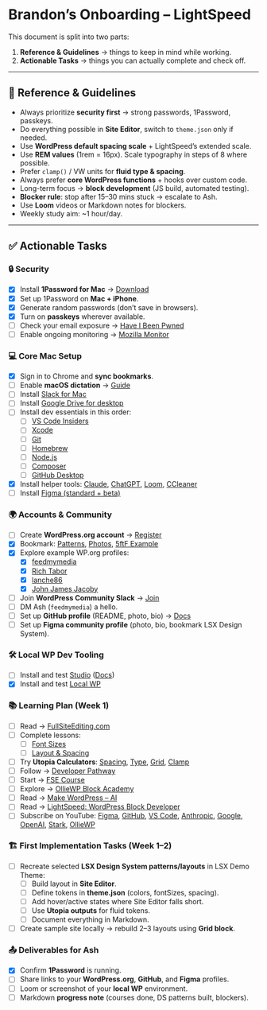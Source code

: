 # Brandon’s Onboarding – LightSpeed

This document is split into two parts:  
1. **Reference & Guidelines** → things to keep in mind while working.  
2. **Actionable Tasks** → things you can actually complete and check off.  

---

## 📖 Reference & Guidelines

- Always prioritize **security first** → strong passwords, 1Password, passkeys.  
- Do everything possible in **Site Editor**, switch to `theme.json` only if needed.  
- Use **WordPress default spacing scale** + LightSpeed’s extended scale.  
- Use **REM values** (1rem = 16px). Scale typography in steps of 8 where possible.  
- Prefer `clamp()` / VW units for **fluid type & spacing**.  
- Always prefer **core WordPress functions** + hooks over custom code.  
- Long-term focus → **block development** (JS build, automated testing).  
- **Blocker rule**: stop after 15–30 mins stuck → escalate to Ash.  
- Use **Loom** videos or Markdown notes for blockers.  
- Weekly study aim: ~1 hour/day.  

---

## ✅ Actionable Tasks

### 🔒 Security
- [x] Install **1Password for Mac** → [Download](https://1password.com/downloads/mac)  
- [x] Set up 1Password on **Mac + iPhone**.  
- [x] Generate random passwords (don’t save in browsers).  
- [x] Turn on **passkeys** wherever available.  
- [ ] Check your email exposure → [Have I Been Pwned](https://haveibeenpwned.com/)  
- [ ] Enable ongoing monitoring → [Mozilla Monitor](https://monitor.mozilla.org/)  

### 💻 Core Mac Setup
- [x] Sign in to Chrome and **sync bookmarks**.  
- [ ] Enable **macOS dictation** → [Guide](https://support.apple.com/en-ca/guide/mac-help/mh40584/mac)  
- [ ] Install [Slack for Mac](https://slack.com/intl/en-gb/downloads/mac)  
- [ ] Install [Google Drive for desktop](https://www.google.com/drive/download/)  
- [ ] Install dev essentials in this order:  
  - [ ] [VS Code Insiders](https://code.visualstudio.com/insiders/)  
  - [ ] [Xcode](https://developer.apple.com/xcode/)  
  - [ ] [Git](https://git-scm.com/downloads/mac)  
  - [ ] [Homebrew](https://brew.sh/)  
  - [ ] [Node.js](https://nodejs.org/en/download/)  
  - [ ] [Composer](https://getcomposer.org/download/)  
  - [ ] [GitHub Desktop](https://desktop.github.com/download/)  
- [x] Install helper tools: [Claude](https://claude.ai/download), [ChatGPT](https://chatgpt.com/download/), [Loom](https://www.loom.com/download), [CCleaner](https://www.ccleaner.com/)  
- [ ] Install [Figma (standard + beta)](https://www.figma.com/downloads/)  

### 🌍 Accounts & Community
- [ ] Create **WordPress.org account** → [Register](https://login.wordpress.org/register)  
- [x] Bookmark: [Patterns](https://wordpress.org/patterns/), [Photos](https://wordpress.org/photos/), [5ftF Example](https://wordpress.org/five-for-the-future/pledge/awesome-motive/)  
- [x] Explore example WP.org profiles:  
  - [x] [feedmymedia](https://profiles.wordpress.org/feedmymedia/)  
  - [x] [Rich Tabor](https://profiles.wordpress.org/richtabor/)  
  - [x] [lanche86](https://profiles.wordpress.org/lanche86/)  
  - [x] [John James Jacoby](https://profiles.wordpress.org/johnjamesjacoby/)  
- [ ] Join **WordPress Community Slack** → [Join](https://wordpress.slack.com/)  
- [ ] DM Ash (`feedmymedia`) a hello.  
- [ ] Set up **GitHub profile** (README, photo, bio) → [Docs](https://docs.github.com/en/get-started/start-your-journey/setting-up-your-profile)  
- [ ] Set up **Figma community profile** (photo, bio, bookmark LSX Design System).  

### 🛠 Local WP Dev Tooling
- [ ] Install and test [Studio](https://developer.wordpress.com/studio/) ([Docs](https://developer.wordpress.com/docs/))  
- [x] Install and test [Local WP](https://localwp.com/)  

### 📚 Learning Plan (Week 1)
- [ ] Read → [FullSiteEditing.com](https://fullsiteediting.com/)  
- [ ] Complete lessons:  
  - [ ] [Font Sizes](https://fullsiteediting.com/lessons/theme-json-font-size/)  
  - [ ] [Layout & Spacing](https://fullsiteediting.com/lessons/theme-json-layout-and-spacing-options/#h-how-to-use-the-default-spacing-scale)  
- [ ] Try **Utopia Calculators**: [Spacing](https://utopia.fyi/space/calculator/), [Type](https://utopia.fyi/type/calculator), [Grid](https://utopia.fyi/grid/calculator), [Clamp](https://utopia.fyi/clamp/calculator)  
- [ ] Follow → [Developer Pathway](https://learn.wordpress.org/learning-pathway/developer/)  
- [ ] Start → [FSE Course](https://fullsiteediting.com/courses/full-site-editing-for-theme-developers/)  
- [ ] Explore → [OllieWP Block Academy](https://olliewp.com/block-academy/)  
- [ ] Read → [Make WordPress – AI](https://make.wordpress.org/ai/)  
- [ ] Read → [LightSpeed: WordPress Block Developer](https://lightspeedwp.agency/worpress-block-developer/)  
- [ ] Subscribe on YouTube: [Figma](https://www.youtube.com/@Figma), [GitHub](https://www.youtube.com/@GitHub), [VS Code](https://www.youtube.com/@code), [Anthropic](https://www.youtube.com/@anthropic-ai), [Google](https://www.youtube.com/@Google), [OpenAI](https://www.youtube.com/@OpenAI), [Stark](https://www.youtube.com/@getstarkco), [OllieWP](https://www.youtube.com/@olliewp)  

### 🏗 First Implementation Tasks (Week 1–2)
- [ ] Recreate selected **LSX Design System patterns/layouts** in LSX Demo Theme:  
  - [ ] Build layout in **Site Editor**.  
  - [ ] Define tokens in **theme.json** (colors, fontSizes, spacing).  
  - [ ] Add hover/active states where Site Editor falls short.  
  - [ ] Use **Utopia outputs** for fluid tokens.  
  - [ ] Document everything in Markdown.  
- [ ] Create sample site locally → rebuild 2–3 layouts using **Grid block**.  

### 📤 Deliverables for Ash
- [x] Confirm **1Password** is running.  
- [ ] Share links to your **WordPress.org**, **GitHub**, and **Figma** profiles.  
- [ ] Loom or screenshot of your **local WP** environment.  
- [ ] Markdown **progress note** (courses done, DS patterns built, blockers).  
